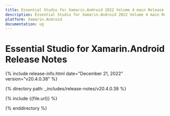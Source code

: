 ```yaml
---
title: Essential Studio for Xamarin.Android 2022 Volume 4 main Release Release Notes  
description: Essential Studio for Xamarin.Android 2022 Volume 4 main Release Release Notes  
platform: Xamarin.Android
documentation: ug
---
```


# Essential Studio for Xamarin.Android  Release Notes  

{% include release-info.html date="December 21, 2022"  version="v20.4.0.38" %} 

{% directory path: _includes/release-notes/v20.4.0.38 %}

{% include {{file.url}} %}

{% enddirectory %}